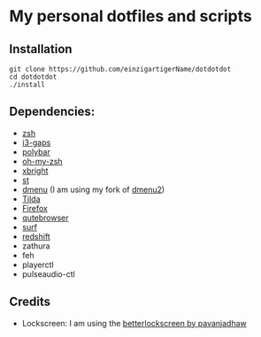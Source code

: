 # My personal dotfiles and scripts

## Installation
```
git clone https://github.com/einzigartigerName/dotdotdot
cd dotdotdot
./install
```

## Dependencies:
* [zsh](http://www.zsh.org/)
* [i3-gaps](https://github.com/Airblader/i3)
* [polybar](https://github.com/jaagr/polybar)
* [oh-my-zsh](https://github.com/robbyrussell/oh-my-zsh)
* [xbright](https://github.com/snobb/xbright)
* [st](https://st.suckless.org/)
* [dmenu](https://tools.suckless.org/dmenu/) (I am using my fork of [dmenu2](https://github.com/einzigartigerName/dmenu))
* [Tilda](https://github.com/lanoxx/tilda)
* [Firefox](https://www.mozilla.org/en-US/firefox/new/)
* [qutebrowser](https://qutebrowser.org/)
* [surf](https://surf.suckless.org/)
* [redshift](http://jonls.dk/redshift/)
* zathura
* feh
* playerctl
* pulseaudio-ctl

## Credits
* Lockscreen: I am using the [betterlockscreen by pavanjadhaw](https://github.com/pavanjadhaw/betterlockscreen)